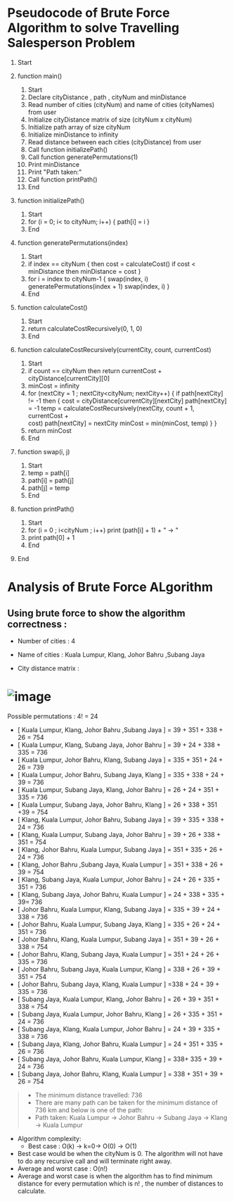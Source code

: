# Pseudocode of Brute Force Algorithm to solve Travelling Salesperson Problem 

1. Start
2. function main()
    1.    Start
    2.    Declare cityDistance , path , cityNum and minDistance
    3.    Read number of cities (cityNum) and name of cities (cityNames) from user
    4.    Initialize cityDistance matrix of size (cityNum x cityNum)
    5.    Initialize path array of size cityNum
    6.    Initialize minDistance to infinity
    7.    Read distance between each cities (cityDistance) from user
    8.    Call function initializePath()
    9.    Call function generatePermutations(1)
    10.   Print minDistance
    11.   Print "Path taken:"
    12.   Call function printPath()
    13.   End
    
3. function initializePath()
    1. Start
    2. for (i = 0; i< to cityNum; i++) {
            path[i] = i
        }
    3. End

4. function generatePermutations(index)
    1. Start
    2. if index == cityNum {
        	then cost = calculateCost()
        	if cost < minDistance
       	      then minDistance = cost
       }
    3. for i = index to cityNum-1 {
            swap(index, i)
            generatePermutations(index + 1)
            swap(index, i) }
    4. End

5. function calculateCost()
    1. Start
    2. return calculateCostRecursively(0, 1, 0)
    3. End

6. function calculateCostRecursively(currentCity, count, currentCost)
    1.  Start
    2. if count == cityNum
       then return currentCost + cityDistance[currentCity][0]
    3. minCost = infinity
    4. for (nextCity = 1 ; nextCity<cityNum; nextCity++) {
            if path[nextCity] != -1 then {
                cost = cityDistance[currentCity][nextCity]
                path[nextCity] = -1
                temp = calculateCostRecursively(nextCity, count + 1, currentCost +         
                cost)
                path[nextCity] = nextCity
                minCost = min(minCost, temp)
            }
         }
    5. return minCost
    6. End

7. function swap(i, j)
    1. Start 
    2. temp = path[i]
    3. path[i] = path[j]
    4. path[j] = temp
    5. End

8. function printPath()
    1. Start
    2. for (i = 0 ; i<cityNum ; i++)
            print (path[i] + 1) + " -> "
    3. print path[0] + 1 
    4. End

9. End 

# Analysis of Brute Force ALgorithm

## Using brute force to show the algorithm correctness : 
- Number of cities : 4
- Name of cities : Kuala Lumpur, Klang, Johor Bahru ,Subang Jaya

- City distance matrix : 
# ![image](https://github.com/benthen/algo/assets/111986781/2b0478b4-db1e-4397-b1f5-6599adda5caf)

Possible permutations : 4! = 24

- [ Kuala Lumpur, Klang, Johor Bahru ,Subang Jaya ] = 39 + 351 + 338 + 26 = 754
- [ Kuala Lumpur, Klang, Subang Jaya, Johor Bahru ] = 39 + 24 + 338 + 335 = 736
- [ Kuala Lumpur, Johor Bahru, Klang, Subang Jaya ] = 335 + 351 + 24 + 26 = 739
- [ Kuala Lumpur, Johor Bahru, Subang Jaya, Klang ] = 335 + 338 + 24 + 39 = 736
- [ Kuala Lumpur, Subang Jaya, Klang, Johor Bahru ] = 26 + 24 + 351 + 335 = 736
- [ Kuala Lumpur, Subang Jaya, Johor Bahru, Klang ] = 26 + 338 + 351 +39 =  754
- [ Klang, Kuala Lumpur, Johor Bahru, Subang Jaya ] = 39 + 335 + 338 + 24 = 736
- [ Klang, Kuala Lumpur, Subang Jaya, Johor Bahru ] = 39 + 26 + 338 + 351 = 754
- [ Klang, Johor Bahru, Kuala Lumpur, Subang Jaya ] = 351 + 335 + 26 + 24 = 736
- [ Klang, Johor Bahru ,Subang Jaya, Kuala Lumpur ] = 351 + 338 + 26 + 39 = 754
- [ Klang, Subang Jaya, Kuala Lumpur, Johor Bahru ] = 24 + 26 + 335 + 351 = 736
- [ Klang, Subang Jaya, Johor Bahru, Kuala Lumpur ] = 24 + 338 + 335 + 39= 736
- [ Johor Bahru, Kuala Lumpur, Klang, Subang Jaya ] = 335 + 39 + 24 + 338 = 736
- [ Johor Bahru, Kuala Lumpur, Subang Jaya, Klang ] = 335 + 26 + 24 + 351 = 736
- [ Johor Bahru, Klang, Kuala Lumpur, Subang Jaya ] = 351 + 39 + 26 + 338 = 754
- [ Johor Bahru, Klang, Subang Jaya, Kuala Lumpur ] = 351 + 24 + 26 + 335 = 736
- [ Johor Bahru, Subang Jaya, Kuala Lumpur, Klang ] = 338 + 26 + 39 + 351 = 754
- [ Johor Bahru, Subang Jaya, Klang, Kuala Lumpur ] =338 + 24 + 39 + 335 = 736
- [ Subang Jaya, Kuala Lumpur, Klang, Johor Bahru ] = 26 + 39 + 351 + 338 = 754
- [ Subang Jaya, Kuala Lumpur, Johor Bahru, Klang ] = 26 + 335 + 351 + 24 = 736
- [ Subang Jaya, Klang, Kuala Lumpur, Johor Bahru ] = 24 + 39 + 335 + 338 = 736
- [ Subang Jaya, Klang, Johor Bahru, Kuala Lumpur ] = 24 + 351 + 335 + 26 = 736
- [ Subang Jaya, Johor Bahru, Kuala Lumpur, Klang ] = 338+ 335 + 39 + 24 = 736
- [ Subang Jaya, Johor Bahru, Klang, Kuala Lumpur ] = 338 + 351 + 39 + 26 = 754

> - The minimum distance travelled: 736
> - There are many path can be taken for the minimum distance of 736 km and below is one of the path:
> - Path taken: Kuala Lumpur -> Johor Bahru -> Subang Jaya -> Klang -> Kuala Lumpur


- Algorithm complexity:
  - Best case : O(k) -> k=0-> O(0) -> O(1)
- Best case would be when the cityNum is 0. The algorithm will not have to do any recursive call and will terminate right away. 
- Average and worst case : O(n!)
- Average and worst case is when the algorithm has to find minimum distance for every permutation which is n! , the number of distances to calculate. 



